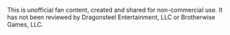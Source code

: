 This is unofficial fan content, created and shared for non-commercial use. It has not been reviewed by Dragonsteel Entertainment, LLC or Brotherwise Games, LLC.
